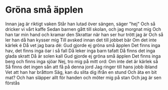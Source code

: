 # Gröna små äpplen
Innan jag är riktigt vaken
Står han lutad över sängen, säger "hej"
Och så dricker vi vårt kaffe
Sedan barnen gått till skolan, och jag morgnat mig
Och han tar min hand och kramar den
Skrattar när han ser hur trött jag är
Och så ler han då han kysser mig
Till avsked innan det till jobbet bär
Om det inte kärlek é
Då vet jag bara dé:
Gud gjorde ej gröna små äpplen
Det finns inga hav, det finns inga öar i så fall
Då leker inga barn tafatt
Då finns det inga glada skratt
Då är solen kall
Gud gjorde ej gröna små äpplen
Det finns inga berg och finns inga sjöar
Nej, tro mig på mitt ord:
Om inte det är kärlek så
Så finns det ingen sån att få på denna jord
Jag ringer till hans jobb ibland
Vet att han har bråttom
Säg, kan du slita dig ifrån en stund
Och äta en bit mat?
Och han släpper allt för handen och möter mig på stan
Och jag är sen förstås
